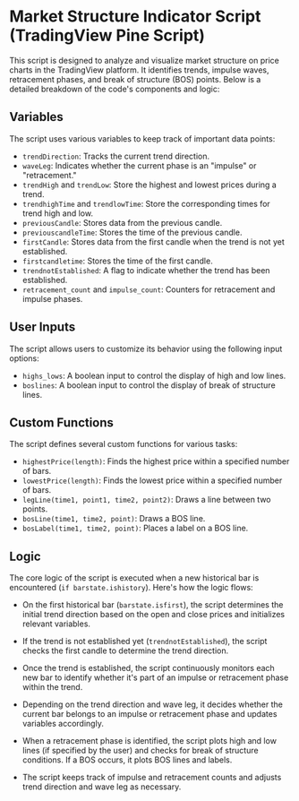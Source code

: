 # Market Structure Indicator Script (TradingView Pine Script)

This script is designed to analyze and visualize market structure on price charts in the TradingView platform. It identifies trends, impulse waves, retracement phases, and break of structure (BOS) points. Below is a detailed breakdown of the code's components and logic:

## Variables

The script uses various variables to keep track of important data points:

- `trendDirection`: Tracks the current trend direction.
- `waveLeg`: Indicates whether the current phase is an "impulse" or "retracement."
- `trendHigh` and `trendLow`: Store the highest and lowest prices during a trend.
- `trendhighTime` and `trendlowTime`: Store the corresponding times for trend high and low.
- `previousCandle`: Stores data from the previous candle.
- `previouscandleTime`: Stores the time of the previous candle.
- `firstCandle`: Stores data from the first candle when the trend is not yet established.
- `firstcandletime`: Stores the time of the first candle.
- `trendnotEstablished`: A flag to indicate whether the trend has been established.
- `retracement_count` and `impulse_count`: Counters for retracement and impulse phases.

## User Inputs

The script allows users to customize its behavior using the following input options:

- `highs_lows`: A boolean input to control the display of high and low lines.
- `boslines`: A boolean input to control the display of break of structure lines.

## Custom Functions

The script defines several custom functions for various tasks:

- `highestPrice(length)`: Finds the highest price within a specified number of bars.
- `lowestPrice(length)`: Finds the lowest price within a specified number of bars.
- `legLine(time1, point1, time2, point2)`: Draws a line between two points.
- `bosLine(time1, time2, point)`: Draws a BOS line.
- `bosLabel(time1, time2, point)`: Places a label on a BOS line.

## Logic

The core logic of the script is executed when a new historical bar is encountered (`if barstate.ishistory`). Here's how the logic flows:

- On the first historical bar (`barstate.isfirst`), the script determines the initial trend direction based on the open and close prices and initializes relevant variables.

- If the trend is not established yet (`trendnotEstablished`), the script checks the first candle to determine the trend direction.

- Once the trend is established, the script continuously monitors each new bar to identify whether it's part of an impulse or retracement phase within the trend.

- Depending on the trend direction and wave leg, it decides whether the current bar belongs to an impulse or retracement phase and updates variables accordingly.

- When a retracement phase is identified, the script plots high and low lines (if specified by the user) and checks for break of structure conditions. If a BOS occurs, it plots BOS lines and labels.

- The script keeps track of impulse and retracement counts and adjusts trend direction and wave leg as necessary.
